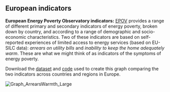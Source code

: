 ## European indicators

**European Energy Poverty Observatory indicators:** [EPOV](https://www.energypoverty.eu/indicators-data) provides a range of different primary and secondary indicators of energy poverty, broken down by country, and according to a range of demographic and socio-economic characteristics. Two of these indicators are based on self-reported experiences of limited access to energy services (based on EU-SILC data): *arrears on utility bills* and *inability to keep the home adequately warm*. These are what we might think of as indicators of the symptoms of energy poverty.

Download the [dataset](https://github.com/CaitHRobinson/Encyclopedia/blob/master/Europe/EUData_2015.csv) and [code](https://github.com/CaitHRobinson/Encyclopedia/blob/master/Europe/ComparingCountries.rmd
) used to create this graph comparing the two indicators across countries and regions in Europe.

![Graph_ArrearsWarmth_Large](https://user-images.githubusercontent.com/57355504/92398113-dd760180-f11f-11ea-80e7-0ec00814aabe.jpg)
